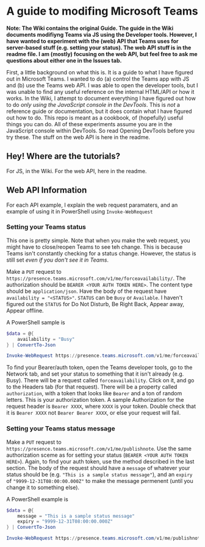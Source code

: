 # A guide to modifing Microsoft Teams

**Note: The Wiki contains the original Guide. The guide in the Wiki documents modifiyng Teams via JS using the Developer tools. However, I have wanted to experiment with the (web) API that Teams uses for server-based stuff (e.g. setting your status). The web API stuff is in the readme file. I am (mostly) focusing on the web API, but feel free to ask me questions about either one in the Issues tab.**

First, a little background on what this is. It is a guide to what I have figured out in Microsoft Teams. I wanted to do (a) control the Teams app with JS and (b) use the Teams web API. I was able to open the developer tools, but I was unable to find any useful reference on the internal HTML/API or how it works. In the Wiki, I attempt to document everything I have figured out how to do _only using the JavaScript console in the DevTools_. This is _not_ a reference guide or documentation, but it does contain what I have figured out how to do. This repo is meant as a cookbook, of (hopefully) useful things you can do. All of these experiments assume you are in the JavaScript console within DevTools. So read Opening DevTools before you try these. The stuff on the web API is here in the readme.

## Hey! Where are the tutorials?

For JS, in the Wiki. For the web API, here in the readme.

## Web API Information

For each API example, I explain the web request paramaters, and an example of using it in PowerShell using `Invoke-WebRequest`

### Setting your Teams status

This one is pretty simple. Note that when you make the web request, you might have to close/reopen Teams to see teh change. This is because Teams isn't constantly checking for a status change. However, the status is still set _even if you don't see it in Teams_.

Make a `PUT` request to `https://presence.teams.microsoft.com/v1/me/forceavailability/`. The authorization should be `BEARER <YOUR AUTH TOKEN HERE>`. The content type should be `application/json`. Have the body of the request have `availability = "<STATUS>"`. `STATUS` can be `Busy` or `Available`. I haven't figured out the `STATUS` for Do Not Disturb, Be Right Back, Appear away, Appear offline.

A PowerShell sample is
```PowerShell
$data = @{
    availability = "Busy"
} | ConvertTo-Json

Invoke-WebRequest https://presence.teams.microsoft.com/v1/me/forceavailability/ -Method PUT -Headers @{Authorization = "Bearer <YOUR AUTH TOKEN HERE"} -Body $data -ContentType "application/json"
```

To find your Bearer/auth token, open the Teams developer tools, go to the Network tab, and set your status to something that it isn't already (e.g. Busy). There will be a request called `forceavailability`. Click on it, and go to the Headers tab (for that request). There will be a property called `authorization`, with a token that looks like `Bearer` and a ton of random letters. This is your authorization token. A sample Authorization for the request header is `Bearer XXXX`, where `XXXX` is your token. Double check that it is `Bearer XXXX` not `Bearer Bearer XXXX`, or else your request will fail.

### Setting your Teams status message

Make a `PUT` request to `https://presence.teams.microsoft.com/v1/me/publishnote`. Use the same authorization sceme as for setting your status (`BEARER <YOUR AUTH TOKEN HERE>`). Again, to find your auth token, use the method described in the last section. The body of the request should have a `message` of whatever your status should be (e.g. `"This is a sample status message"`), and an `expiry` of `"9999-12-31T08:00:00.000Z"` to make the message permenent (until you change it to something else).

A PowerShell example is
```PowerShell
$data = @{
    message = "This is a sample status message"
    expiry = "9999-12-31T08:00:00.000Z"
} | ConvertTo-Json

Invoke-WebRequest https://presence.teams.microsoft.com/v1/me/publishnote -Method PUT -Headers @{Authorization = "Bearer <YOUR AUTH TOKEN HERE>"} -Body $data -ContentType "application/json"
```